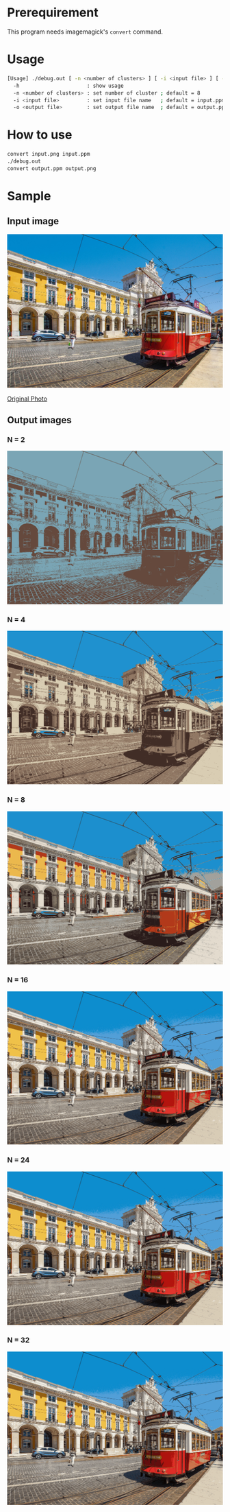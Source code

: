 # Prerequirement 
This program needs imagemagick's `convert` command.

# Usage

```sh
[Usage] ./debug.out [ -n <number of clusters> ] [ -i <input file> ] [ -o <output file> ]
  -h                      : show usage
  -n <number of clusters> : set number of cluster ; default = 8
  -i <input file>         : set input file name   ; default = input.ppm
  -o <output file>        : set output file name  ; default = output.ppm
```

# How to use

```sh
convert input.png input.ppm
./debug.out
convert output.ppm output.png
```

# Sample
## Input image
![入力画像](sample_images/input.jpg '入力画像')

[Original Photo](https://pixabay.com/ja/photos/%E3%83%AA%E3%82%B9%E3%83%9C%E3%83%B3-%E3%83%9D%E3%83%AB%E3%83%88%E3%82%AC%E3%83%AB-%E8%B5%A4-4379656/)

## Output images
### N = 2
![出力画像(N=2)](sample_images/output_2.jpg '出力画像(N=2)')

### N = 4
![出力画像(N=4)](sample_images/output_4.jpg '出力画像(N=4)')

### N = 8
![出力画像(N=8)](sample_images/output_8.jpg '出力画像(N=8)')

### N = 16
![出力画像(N=16)](sample_images/output_16.jpg '出力画像(N=16)')

### N = 24
![出力画像(N=24)](sample_images/output_24.jpg '出力画像(N=24)')

### N = 32
![出力画像(N=32)](sample_images/output_32.jpg '出力画像(N=32)')
